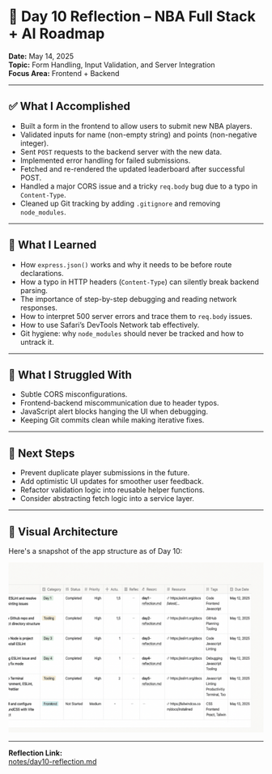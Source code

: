 # 📅 Day 10 Reflection – NBA Full Stack + AI Roadmap

**Date:** May 14, 2025  
**Topic:** Form Handling, Input Validation, and Server Integration  
**Focus Area:** Frontend + Backend

---

## ✅ What I Accomplished

- Built a form in the frontend to allow users to submit new NBA players.
- Validated inputs for name (non-empty string) and points (non-negative integer).
- Sent `POST` requests to the backend server with the new data.
- Implemented error handling for failed submissions.
- Fetched and re-rendered the updated leaderboard after successful POST.
- Handled a major CORS issue and a tricky `req.body` bug due to a typo in `Content-Type`.
- Cleaned up Git tracking by adding `.gitignore` and removing `node_modules`.

---

## 🧠 What I Learned

- How `express.json()` works and why it needs to be before route declarations.
- How a typo in HTTP headers (`Content-Type`) can silently break backend parsing.
- The importance of step-by-step debugging and reading network responses.
- How to interpret 500 server errors and trace them to `req.body` issues.
- How to use Safari’s DevTools Network tab effectively.
- Git hygiene: why `node_modules` should never be tracked and how to untrack it.

---

## 🧩 What I Struggled With

- Subtle CORS misconfigurations.
- Frontend-backend miscommunication due to header typos.
- JavaScript alert blocks hanging the UI when debugging.
- Keeping Git commits clean while making iterative fixes.

---

## 🚀 Next Steps

- Prevent duplicate player submissions in the future.
- Add optimistic UI updates for smoother user feedback.
- Refactor validation logic into reusable helper functions.
- Consider abstracting fetch logic into a service layer.

---

## 📸 Visual Architecture

Here's a snapshot of the app structure as of Day 10:

![Architecture Diagram](../docs/architecture-day10.png)

---

**Reflection Link:**  
[notes/day10-reflection.md](../notes/day10-reflection.md)

